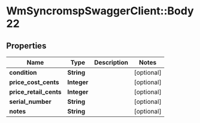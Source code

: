 # WmSyncromspSwaggerClient::Body22

## Properties
Name | Type | Description | Notes
------------ | ------------- | ------------- | -------------
**condition** | **String** |  | [optional] 
**price_cost_cents** | **Integer** |  | [optional] 
**price_retail_cents** | **Integer** |  | [optional] 
**serial_number** | **String** |  | [optional] 
**notes** | **String** |  | [optional] 

